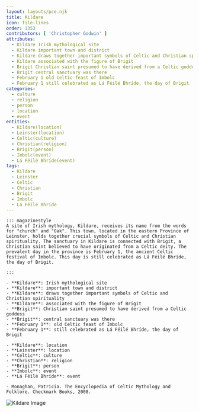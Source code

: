 ```yaml
---
layout: layouts/pce.njk
title: Kildare
icon: file-lines
order: 1353
contributors: [ 'Christopher Godwin' ]
attributes:
  - Kildare Irish mythological site
  - Kildare important town and district
  - Kildare draws together important symbols of Celtic and Christian spirituality
  - Kildare associated with the figure of Brigit
  - Brigit Christian saint presumed to have derived from a Celtic goddess
  - Brigit central sanctuary was there
  - February 1 old Celtic feast of Imbolc
  - February 1 still celebrated as Lá Féilé Bhríde, the day of Brigit
categories:
  - culture
  - religion
  - person
  - location
  - event
entities:
  - Kildare(location)
  - Leinster(location)
  - Celtic(culture)
  - Christian(religion)
  - Brigit(person)
  - Imbolc(event)
  - Lá Féilé Bhríde(event)
tags:
  - Kildare
  - Leinster
  - Celtic
  - Christian
  - Brigit
  - Imbolc
  - Lá Féilé Bhríde
---
```

``` tab [group1:Info]
::: magazinestyle
A site of Irish mythology, Kildare, receives its name from the words for "church" and "Oak". This town, located in the eastern Province of Leinster, holds together crucial symbols of Celtic and Christian spirituality. The sanctuary in Kildare is connected with Brigit, a Christian saint believed to have originated from a Celtic deity. The prevalent day in the province is February 1, the ancient Celtic festival of Imbolc. This day is still celebrated as Lá Féilé Bhríde, the day of Brigit.

:::
```
``` tab [group1:Attributes]
- **Kildare**: Irish mythological site
- **Kildare**: important town and district
- **Kildare**: draws together important symbols of Celtic and Christian spirituality
- **Kildare**: associated with the figure of Brigit
- **Brigit**: Christian saint presumed to have derived from a Celtic goddess
- **Brigit**: central sanctuary was there
- **February 1**: old Celtic feast of Imbolc
- **February 1**: still celebrated as Lá Féilé Bhríde, the day of Brigit
```
``` tab [group1:Entities]
- **Kildare**: location
- **Leinster**: location
- **Celtic**: culture
- **Christian**: religion
- **Brigit**: person
- **Imbolc**: event
- **Lá Féilé Bhríde**: event
```
``` tab [group1:Sources]
- Monaghan, Patricia. The Encyclopedia of Celtic Mythology and Folklore. Checkmark Books, 2008.
```
![Kildare Image](https://upload.wikimedia.org/wikipedia/commons/thumb/b/b7/Kildare_Cathedral_Tower_as_seen_from_the_Round_Tower_2013_09_04.jpg/1200px-Kildare_Cathedral_Tower_as_seen_from_the_Round_Tower_2013_09_04.jpg)
